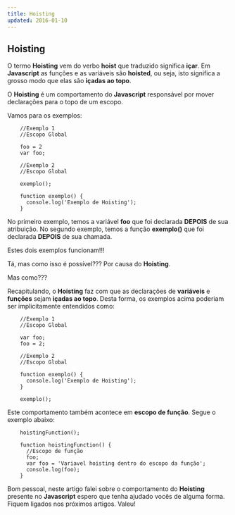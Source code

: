 ```yaml
---
title: Hoisting
updated: 2016-01-10
---
```


## Hoisting

O termo **Hoisting** vem do verbo **hoist** que traduzido significa **içar**. Em **Javascript** as funções e as variáveis são **hoisted**, ou seja, isto significa a grosso modo que elas são **içadas ao topo**. 

O **Hoisting** é um comportamento do **Javascript** responsável por mover declarações para o topo de um escopo.

Vamos para os exemplos:

```
	//Exemplo 1
	//Escopo Global

	foo = 2
	var foo;
```

```
	//Exemplo 2
	//Escopo Global

	exemplo();

	function exemplo() {
	  console.log('Exemplo de Hoisting');
	}
```

No primeiro exemplo, temos a variável **foo** que foi declarada **DEPOIS** de sua atribuição.
No segundo exemplo, temos a função **exemplo()** que foi declarada **DEPOIS** de sua chamada.

Estes dois exemplos funcionam!!!

Tá, mas como isso é possível???
Por causa do **Hoisting**.

Mas como??? 

Recapitulando, o **Hoisting** faz com que as declarações de **variáveis** e **funções** sejam **içadas ao topo**.
Desta forma, os exemplos acima poderiam ser implicitamente entendidos como:


```
	//Exemplo 1
	//Escopo Global

	var foo;
	foo = 2;
```

```
	//Exemplo 2
	//Escopo Global

	function exemplo() {
	  console.log('Exemplo de Hoisting');
	}

	exemplo();
```


Este comportamento também acontece em **escopo de função**. Segue o exemplo abaixo:

```
	hoistingFunction();

	function hoistingFunction() {
	  //Escopo de função
	  foo;
	  var foo = 'Variavel hoisting dentro do escopo da função';
	  console.log(foo);
	}
```


Bom pessoal, neste artigo falei sobre o comportamento do **Hoisting** presente no **Javascript** espero que tenha ajudado vocês de alguma forma. Fiquem ligados nos próximos artigos. Valeu!
